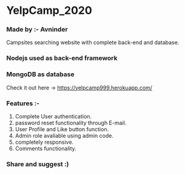 # YelpCamp_2020
### Made by :- Avninder
Campsites searching website with complete back-end and database.
### Nodejs used as back-end framework
### MongoDB as database
Check it out here -> https://yelpcamp999.herokuapp.com/
### Features :-
  1. Complete User authentication.
  2. password reset functionality through E-mail.
  3. User Profile and Like button function.
  4. Admin role avaliable using admin code.
  5. completely responsive.
  6. Comments functionality.
### Share and suggest :)
